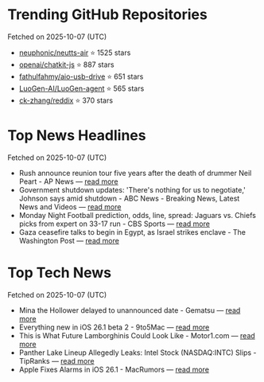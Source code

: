 # Trending GitHub Repositories
Fetched on 2025-10-07 (UTC)

- [neuphonic/neutts-air](https://github.com/neuphonic/neutts-air) ⭐ 1525 stars
- [openai/chatkit-js](https://github.com/openai/chatkit-js) ⭐ 887 stars
- [fathulfahmy/aio-usb-drive](https://github.com/fathulfahmy/aio-usb-drive) ⭐ 651 stars
- [LuoGen-AI/LuoGen-agent](https://github.com/LuoGen-AI/LuoGen-agent) ⭐ 565 stars
- [ck-zhang/reddix](https://github.com/ck-zhang/reddix) ⭐ 370 stars

# Top News Headlines
Fetched on 2025-10-07 (UTC)
- Rush announce reunion tour five years after the death of drummer Neil Peart - AP News — [read more](https://apnews.com/article/rush-reunion-tour-neil-peart-new-drummer-anika-nilles-9527015b58124236e8f9413dd074db77)
- Government shutdown updates: 'There's nothing for us to negotiate,' Johnson says amid shutdown - ABC News - Breaking News, Latest News and Videos — [read more](https://abcnews.go.com/Politics/live-updates/government-shutdown-live-updates/?id\\u003d126242587)
- Monday Night Football prediction, odds, line, spread: Jaguars vs. Chiefs picks from expert on 33-17 run - CBS Sports — [read more](https://www.cbssports.com/nfl/news/monday-night-football-prediction-odds-line-spread-jaguars-chiefs-picks/)
- Gaza ceasefire talks to begin in Egypt, as Israel strikes enclave - The Washington Post — [read more](https://www.washingtonpost.com/world/2025/10/06/gaza-ceasefire-talks-israel-hamas/)

# Top Tech News
Fetched on 2025-10-07 (UTC)
- Mina the Hollower delayed to unannounced date - Gematsu — [read more](https://www.gematsu.com/2025/10/mina-the-hollower-delayed-to-unannounced-date)
- Everything new in iOS 26.1 beta 2 - 9to5Mac — [read more](https://9to5mac.com/2025/10/06/everything-new-in-ios-26-1-beta-2/)
- This is What Future Lamborghinis Could Look Like - Motor1.com — [read more](https://www.motor1.com/news/774818/lamborghini-manifesto-future-design-concept/)
- Panther Lake Lineup Allegedly Leaks: Intel Stock (NASDAQ:INTC) Slips - TipRanks — [read more](https://www.tipranks.com/news/panther-lake-lineup-allegedly-leaks-intel-stock-nasdaqintc-slips)
- Apple Fixes Alarms in iOS 26.1 - MacRumors — [read more](https://www.macrumors.com/2025/10/06/apple-fixes-alarms-in-ios-26-1/)
